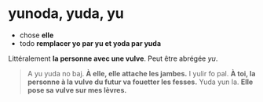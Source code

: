 # yunoda, yuda, yu
- chose **elle**
- todo **remplacer yo par yu et yoda par yuda**

Littéralement **la personne avec une vulve**. Peut être abrégée *yu*.

> A yu yuda no baj. **À elle, elle attache les jambes.**
> I yulir fo pal.   **À toi, la personne à la vulve du futur va fouetter les fesses.**
> Yuda yun la.    **Elle pose sa vulve sur mes lèvres.**